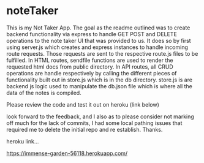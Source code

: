 # noteTaker

This is my Not Taker App. The goal as the readme outlined was to create backend functionality via express to handle GET POST and DELETE operations to the note taker UI that was provided to us. It does so by first using server.js which creates and express instances to handle incoming route requests. Those requests are sent to the respective route.js files to be fulfilled. In HTML routes, sendfile functions are used to render the requested html docs from public directory. In API routes, all CRUD operations are handle respectively by calling the different pieces of functionality built out in store.js which is in the db directory. store.js is are backend js logic used to manipulate the db.json file which is where all the data of the notes is compiled. 

Please review the code and test it out on heroku (link below)

look forward to the feedback, and I also as to please consider not marking off much for the lack of commits, I had some local pathing issues that required me to delete the initial repo and re establish. Thanks.

heroku link...

https://immense-garden-56118.herokuapp.com/